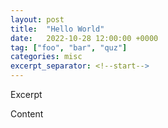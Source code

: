 ```yaml
---
layout: post
title:  "Hello World"
date:   2022-10-28 12:00:00 +0000
tag: ["foo", "bar", "quz"]
categories: misc
excerpt_separator: <!--start-->
---
```


Excerpt

<!--start-->

Content

